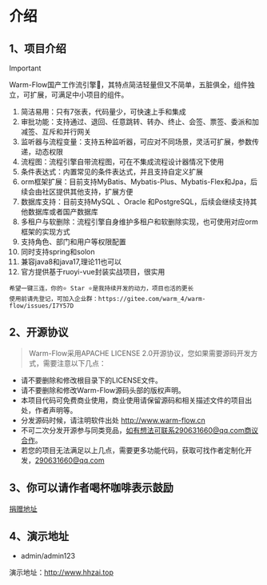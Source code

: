 # 介绍
## 1、项目介绍
> [!IMPORTANT]
> Warm-Flow国产工作流引擎🎉，其特点简洁轻量但又不简单，五脏俱全，组件独立，可扩展，可满足中小项目的组件。

1. 简洁易用：只有7张表，代码量少，可快速上手和集成
2. 审批功能：支持通过、退回、任意跳转、转办、终止、会签、票签、委派和加减签、互斥和并行网关
3. 监听器与流程变量：支持五种监听器，可应对不同场景，灵活可扩展，参数传递，动态权限
4. 流程图：流程引擎自带流程图，可在不集成流程设计器情况下使用
5. 条件表达式：内置常见的条件表达式，并且支持自定义扩展
6. orm框架扩展：目前支持MyBatis、Mybatis-Plus、Mybatis-Flex和Jpa，后续会由社区提供其他支持，扩展方便
7. 数据库支持：目前支持MySQL 、Oracle 和PostgreSQL，后续会继续支持其他数据库或者国产数据库
8. 多租户与软删除：流程引擎自身维护多租户和软删除实现，也可使用对应orm框架的实现方式
9. 支持角色、部门和用户等权限配置
10. 同时支持spring和solon
11. 兼容java8和java17,理论11也可以
12. 官方提供基于ruoyi-vue封装实战项目，很实用

```shell
希望一键三连，你的⭐️ Star ⭐️是我持续开发的动力，项目也活的更长
使用前请先登记，可加入企业群：https://gitee.com/warm_4/warm-flow/issues/I7Y57D
```

## 2、开源协议
> Warm-Flow采用APACHE LICENSE 2.0开源协议，您如果需要源码开发方式，需要注意以下几点：

- 请不要删除和修改根目录下的LICENSE文件。
- 请不要删除和修改Warm-Flow源码头部的版权声明。
- 本项目代码可免费商业使用，商业使用请保留源码和相关描述文件的项目出处，作者声明等。
- 分发源码时候，请注明软件出处 http://www.warm-flow.cn
- 不可二次分发开源参与同类竞品，如有想法可联系290631660@qq.com商议合作。
- 若您的项目无法满足以上几点，需要更多功能代码，获取可找作者定制化开发，290631660@qq.com

## 3、你可以请作者喝杯咖啡表示鼓励
[捐赠地址](../../common/support.md)
## 4、演示地址

- admin/admin123

演示地址：http://www.hhzai.top

